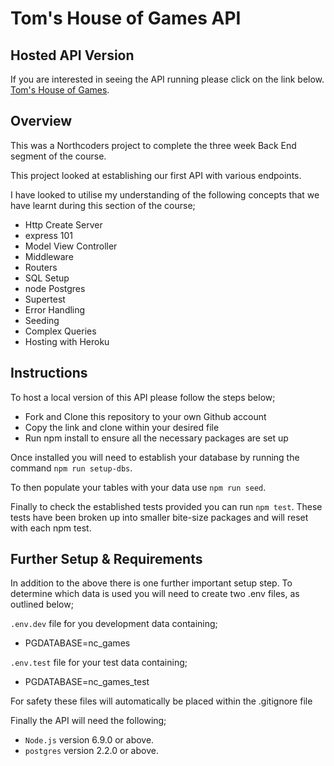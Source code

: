 # Tom's House of Games API

## Hosted API Version

If you are interested in seeing the API running please click on the link below.
[Tom's House of Games](https://tc-nc-games.herokuapp.com/api).

## Overview

This was a Northcoders project to complete the three week Back End segment of the course.

This project looked at establishing our first API with various endpoints.

I have looked to utilise my understanding of the following concepts that we have learnt during this section of the course;

- Http Create Server
- express 101
- Model View Controller
- Middleware
- Routers
- SQL Setup
- node Postgres
- Supertest
- Error Handling
- Seeding
- Complex Queries
- Hosting with Heroku

## Instructions

To host a local version of this API please follow the steps below;

- Fork and Clone this repository to your own Github account
- Copy the link and clone within your desired file
- Run npm install to ensure all the necessary packages are set up

Once installed you will need to establish your database by running the command `npm run setup-dbs`.

To then populate your tables with your data use `npm run seed`.

Finally to check the established tests provided you can run `npm test`. These tests have been broken up into smaller bite-size packages and will reset with each npm test.

## Further Setup & Requirements

In addition to the above there is one further important setup step. To determine which data is used you will need to create two .env files, as outlined below;

`.env.dev` file for you development data containing;

- PGDATABASE=nc_games

`.env.test` file for your test data containing;

- PGDATABASE=nc_games_test

For safety these files will automatically be placed within the .gitignore file

Finally the API will need the following;

- `Node.js` version 6.9.0 or above.
- `postgres` version 2.2.0 or above.
